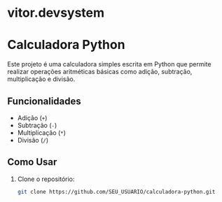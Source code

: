 # vitor.devsystem
# Calculadora Python

Este projeto é uma calculadora simples escrita em Python que permite realizar operações aritméticas básicas como adição, subtração, multiplicação e divisão.

## Funcionalidades

- Adição (`+`)
- Subtração (`-`)
- Multiplicação (`*`)
- Divisão (`/`)

## Como Usar

1. Clone o repositório:

   ```bash
   git clone https://github.com/SEU_USUARIO/calculadora-python.git
